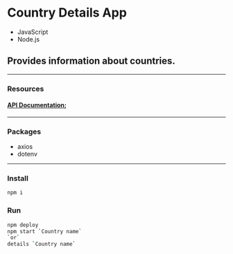 # Country Details App
- JavaScript
- Node.js
## Provides information about countries.
---
### Resources
#### [API Documentation](https://rapidapi.com/natkapral/api/countries-cities/);
---
### Packages
- axios
- dotenv
---
### Install
```bash
npm i
```
### Run
```bash
npm deploy
npm start `Country name` 
`or`
details `Country name`
```